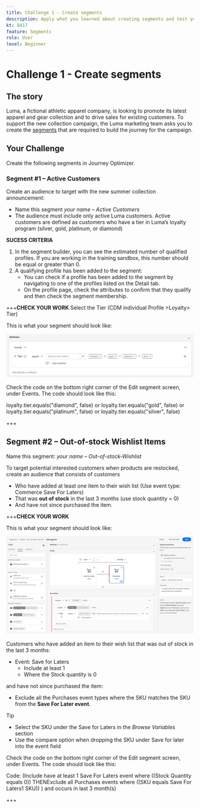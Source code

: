 ```yaml
---
title: Challenge 1 - Create segments
description: Apply what you learned about creating segments and test your skills.
kt: 8417
feature: Segments
role: User
level: Beginner
---
```


# Challenge 1 - Create segments

## The story

Luma, a fictional athletic apparel company, is looking to promote its latest apparel and gear collection and to drive sales for existing customers. To support the new collection campaign, the Luma marketing team asks you to create the [segments](/help/set-up-resources/create-segments.md) that are required to  build the journey for the campaign.

## Your Challenge

Create the following segments in Journey Optimizer.

### Segment #1 – Active Customers

Create an audience to target with the new summer collection announcement:

* Name this segment *your name – Active Customers*
* The audience must include only active Luma customers. Active customers are defined as customers who have a tier in Luma’s loyalty program (silver, gold, platinum, or diamond)

**SUCESS CRITERIA** 

1. In the segment builder, you can see the estimated number of qualified profiles. If you are working in the training sandbox, this number should be equal or greater than 0.
2. A qualifying profile has been added to the segment:
    * You can check if a profile has been added to the segment by navigating to one of the profiles listed on the Detail tab.  
    * On the profile page, check the attributes to confirm that they qualify and then check the segment membership.

+++**CHECK YOUR WORK**
Select the Tier (CDM individual Profile >Loyalty> Tier)

This is what your segment should look like:

![Segment #1 - Active Customers](/help/challenges/assets/C1-S1.png)

Check the code on the bottom right corner of the Edit segment screen, under Events. The code should look like this:

loyalty.tier.equals("diamond", false) or loyalty.tier.equals("gold", false) or loyalty.tier.equals("platinum", false) or loyalty.tier.equals("silver", false)

+++


## Segment #2 – Out-of-stock Wishlist Items

Name this segment: *your name – Out-of-stock-Wishlist*

To target potential interested customers when products are restocked, create an audience that consists of customers

* Who have added at least one item to their wish list (Use event type: Commerce Save For Laters)
* That was **out of stock** in the last 3 months (use stock quantity = 0)
* And have not since purchased the item.

+++**CHECK YOUR WORK**

This is what your segment should look like:

![Segment #2 - Out-of-stock Wishlist Items](/help/challenges/assets/C1-S2.png)

Customers who have added an item to their wish list that was out of stock in the last 3 months:

* Event: Save for Laters
  * Include at least 1
  * Where the Stock quantity is 0

and have not since purchased the item:

* Exclude all the Purchases event types where the SKU matches the SKU from the **Save For Later event**.

>[!TIP]
> * Select the SKU under the Save for Laters in the *Browse Variables* section 
> * Use the compare option when dropping the SKU under Save for later into the event field

Check the code on the bottom right corner of the Edit segment screen, under Events. The code should look like this:

Code:
(Include have at least 1 Save For Laters event where ((Stock Quantity equals 0)) THENExclude all  Purchases events where ((SKU equals Save For Laters1 SKU)) ) and occurs in last 3 month(s)

+++
